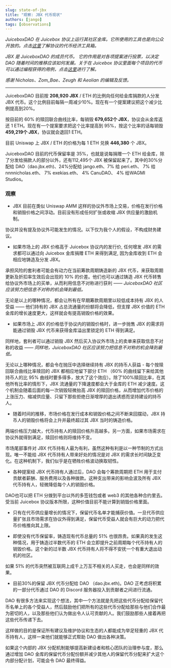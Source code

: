 ```yaml
---
slug: state-of-jbx
title: "观察: JBX 代币现状"
authors: [jango]
tags: [observations]
---
```




*JuiceboxDAO 在 Juicebox 协议上运行其社区金库。它所使用的工具也是向公众开放的。点击[这里](https://info.juicebox.money/blog//juicebox-protocol-tokenomics/)了解协议的代币经济工具箱。*
 
*JBX 是 JuiceboxDAO 的成员代币。 它的作用是对各项提案进行投票，以决定 DAO 随着时间的推移应该如何发展。关于在 Juicebox 协议里面每个项目的代币可以通过编程获得的用例，点击[这里](https://info.juicebox.money/overflow/)进行了解。*

*感谢 Nicholas、Zom_Bae、Zeugh 和 Aeolian 的编辑及反馈。*

***

JuiceboxDAO 目前按 **208,920 JBX** / ETH 的比例向任何给金库捐款的人分发 JBX 代币。这个比例目前每隔一周减少10%。现在有一个提案建议把这个减少比例提高到20%。

按目前的 60% 的赎回联合曲线比率，每销毁 **679,652个 JBX**，协议会从金库返还 1 ETH。现在有一个提案要求把这个比率提高到 95%，按这个比率的话每销毁 **459,219个 JBX**，协议就会退回1 ETH。

目前 Uniswap 上 JBX / ETH 的价格为每 1 ETH 兑换 **446,380** 个 JBX。

JuiceboxDAO 目前的代币保留率是 35%，也就是说每捐赠一个 ETH 给金库，除了分发给捐款人的部分以外，还有112,495个 JBX 被保留起来了。其中的30%分配给 DAO（dao.jbx.eth)、24%分配给 jango.eth、7% 给 peri.eth、 7% 给 nnnnicholas.eth、 7% exekias.eth、 4% CanuDAO、 4% 给WAGMI Studios。 

### 观察

- JBX 目前在类似 Uniswap AMM 这样的协议外市场上交易，价格在发行价格和销毁价格之间浮动。目前没有形成任何扩张或收缩 JBX 供应量的激励机制。

协议并没有提及协议外可能发生的情况。以下仅为我个人的假设，不构成财务建议。

- 如果市场上的 JBX 价格高于 Juicebox 协议内的发行价, 任何增发 JBX 的需求都可以通过向 Juicebox 金库捐赠 ETH 来得到满足, 因为金库收到 ETH 会相应地铸造及分发 JBX。

承担风险的套利者可能会有动力在当前筹款周期铸造新的 JBX 代币，来获取周期更新及折扣率生效后会出现的 10% 的价差。他们也可以通过铸造 JBX 代币转售给协议外市场上的买单，从而利用信息不对称进行获利 —— *JuiceboxDAO 社区应该努力把信息不对称的机会降到最低。*

无论是以上的哪种情况，都会让所有在早期筹款周期里以较低成本持有 JBX 的人受益 —— 他们持有的 JBX 占总流通量的份额将会降低，但支撑 JBX 价值的 ETH 金库的增长速度更大，这样就会有提高销毁价格的效果。

- 如果市场上 JBX 的价格低于协议内的销毁价格时，进一步抛售 JBX 的需求将能通过销毁 JBX 代币来获得金库溢出里锁定的 ETH 得到满足。

同样地，套利者可以通过销毁 JBX 然后买入协议外市场上的卖单来获取信息不对称的收益 —— *同样地，JuiceboxDAO 社区应该努力把信息不对称的机会降到最低。*

无论以上哪种情况，都会令在抛压中选择继续持有 JBX 的持币人获益 - 每个按赎回联合曲线比率赎回的 JBX 都相应地留下部分 ETH （60% 的曲线留下来给其他持币人的比 95% 曲线时要多得多，放大了这个效应）。除了100%赎回比率，在其他所有比率的情形下，JBX 流通量的下降速度都会大于金库的 ETH 减少速度。这个机制会随着后面的每一次销毁轻微抬高 JBX 的赎回价格，从而增加代币价格的上涨压力、缩减供应量、只留下那些拒绝日渐增厚的退出诱惑而坚持建设的持币人。

- 随着时间的推移，市场价格在发行成本和销毁价格之间不断来回摆动，JBX 持币人的销毁价格将会上升并最终超过其 JBX 当时的铸造价格。

两端价格压力越大，代币持有人的赎回价格升高越多。另一方面，如果市场需求在协议外就得到满足，赎回价格则将维持不变。

市场尾部事件对 JBX 代币持有人最为有利，虽然这种有利是以一种节制的方式出现。唯一不能给 JBX 代币持有人带来好处的情况是对 JBX 的需求长时间缺乏变化。在这种机制下，我们似乎是在牺牲价格波动换取韧性。

- 各种提案经 JBX 代币持有人通过后，DAO 会每个筹款周期把 ETH 用于支付贡献者薪酬、服务费用以及各种拨款。这种支出带来的影响会波及所有 JBX 代币持有人，轻微降低每个人的销毁价格。

DAO也可以把 ETH 分拨到平台以外的多签钱包或者 web3 的其他各种合约里去。受当前 Juicebox 协议版本所限，这种价值目前不能计算到销毁价格里面。

- 只有在代币供应量增长的情况下，保留代币名单才能捕获价值。一旦代币供应量扩张且市场需求在协议外得到满足，保留代币受益人就会有巨大的动力把代币价格推向其上限。

- 即使没有代币保留率，铸造现有代币总量的 51% 也很昂贵。如果真的发生这种情况，用于铸造过半数代币的 ETH 会立即提升之前周期每个代币持有人的销毁价格。这个新的过半数 JBX 代币持有人将不得不安抚一个有重大退出动机的社区。

如果 51% 的代币突然被互联网上成千上万互不相关的人买走，也会是同样的效果。

- 目前30%的保留 JBX 代币分配给 DAO （dao.jbx.eth)。DAO 正考虑将积累的一部分代币通过 DAO 的 Discord 服务器投入到贡献者之间进行流通。

DAO 有很多方法来实现这个想法，其中一个方法就是先把这些代币分配给保留代币名单上的各个受益人，然后鼓励他们把所有的这些代币分配给那些与他们合作最为密切的人，以及那些他们认为做出令人认可贡献的人。我们鼓励那些人接着再把这些代币传递下去。

这样做的目的是保证所有建议及维护协议和生态的人都能成为举足轻重的 JBX 代币持有人，这样一来他们就能够正式帮助 DAO 做出各种决策。

如果这个内部的 JBX 分配机制能够提高新建设者和核心团队的治理参与度，那么通过增加 DAO 金库的保留代币分配份额并减少其他人的保留代币分配来扩大这个内部分配计划，可能会令 DAO 最终得益。